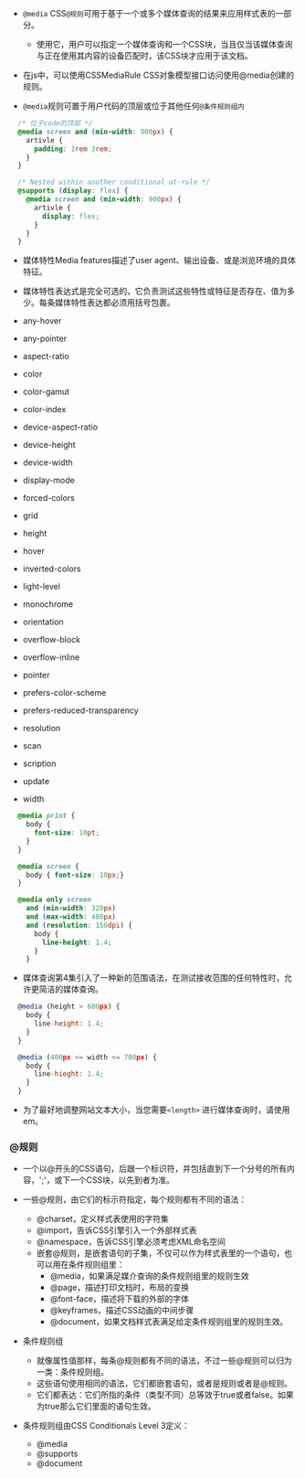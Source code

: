 - `@media` CSS`@规则`可用于基于一个或多个媒体查询的结果来应用样式表的一部分。
  - 使用它，用户可以指定一个媒体查询和一个CSS块，当且仅当该媒体查询与正在使用其内容的设备匹配时，该CSS块才应用于该文档。

- 在js中，可以使用CSSMediaRule CSS对象模型接口访问使用@media创建的规则。

- `@media`规则可置于用户代码的顶层或位于其他任何`@条件规则组内`

```css
  /* 位于code的顶部 */
  @media screen and (min-width: 900px) {
    artivle {
      padding: 1rem 3rem;
    }
  }

  /* Nested within another conditional at-rule */
  @supports (display: flex) {
    @media screen and (min-width: 900px) {
      artivle {
        display: flex;
      }
    }
  }
```

- 媒体特性Media features描述了user agent、输出设备、或是浏览环境的具体特征。

- 媒体特性表达式是完全可选的，它负责测试这些特性或特征是否存在、值为多少。每条媒体特性表达都必须用括号包裹。

- any-hover
- any-pointer
- aspect-ratio
- color
- color-gamut
- color-index
- device-aspect-ratio
- device-height
- device-width
- display-mode
- forced-colors
- grid
- height
- hover
- inverted-colors
- light-level
- monochrome
- orientation
- overflow-block
- overflow-inline
- pointer
- prefers-color-scheme
- prefers-reduced-transparency
- resolution
- scan
- scription
- update
- width

```css
  @media print {
    body {
      font-size: 10pt;
    }
  }

  @media screen {
    body { font-size: 10px;}
  }

  @media only screen 
    and (min-width: 320px)
    and (max-width: 480px)
    and (resolution: 150dpi) {
      body {
        line-height: 1.4;
      }
    }
```

- 媒体查询第4集引入了一种新的范围语法，在测试接收范围的任何特性时，允许更简洁的媒体查询。

```js
  @media (height > 600px) {
    body {
      line-height: 1.4;
    }
  }

  @media (400px <= width <= 700px) {
    body {
      line-hieght: 1.4;
    }
  }
```

- 为了最好地调整网站文本大小，当您需要`<length>` 进行媒体查询时，请使用em。


### @规则

- 一个以@开头的CSS语句，后跟一个标识符，并包括直到下一个分号的所有内容，';'，或下一个CSS块，以先到者为准。

- 一些@规则，由它们的标示符指定，每个规则都有不同的语法：
  - @charset，定义样式表使用的字符集
  - @import，告诉CSS引擎引入一个外部样式表
  - @namespace，告诉CSS引擎必须考虑XML命名空间
  - 嵌套@规则，是嵌套语句的子集，不仅可以作为样式表里的一个语句，也可以用在条件规则组里：
    - @media，如果满足媒介查询的条件规则组里的规则生效
    - @page，描述打印文档时，布局的变换
    - @font-face，描述将下载的外部的字体
    - @keyframes，描述CSS动画的中间步骤
    - @document，如果文档样式表满足给定条件规则组里的规则生效。

- 条件规则组
  - 就像属性值那样，每条@规则都有不同的语法，不过一些@规则可以归为一类：条件规则组。
  - 这些语句使用相同的语法，它们都嵌套语句，或者是规则或者是@规则。
  - 它们都表达：它们所指的条件（类型不同）总等效于true或者false。如果为true那么它们里面的语句生效。

- 条件规则组由CSS Conditionals Level 3定义：
  - @media
  - @supports
  - @document